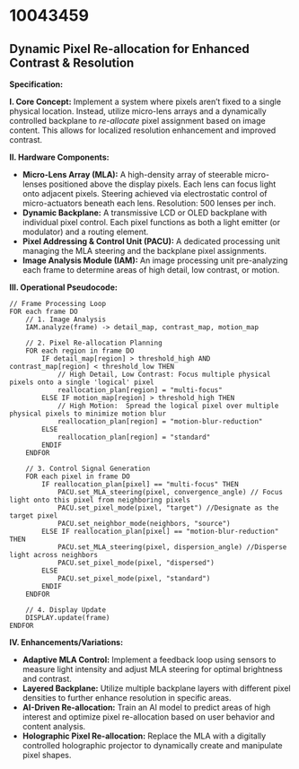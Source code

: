 # 10043459

## Dynamic Pixel Re-allocation for Enhanced Contrast & Resolution

**Specification:**

**I. Core Concept:** Implement a system where pixels aren’t fixed to a single physical location. Instead, utilize micro-lens arrays and a dynamically controlled backplane to *re-allocate* pixel assignment based on image content. This allows for localized resolution enhancement and improved contrast.

**II. Hardware Components:**

*   **Micro-Lens Array (MLA):**  A high-density array of steerable micro-lenses positioned above the display pixels. Each lens can focus light onto adjacent pixels.  Steering achieved via electrostatic control of micro-actuators beneath each lens. Resolution: 500 lenses per inch.
*   **Dynamic Backplane:**  A transmissive LCD or OLED backplane with individual pixel control.  Each pixel functions as both a light emitter (or modulator) and a routing element.
*   **Pixel Addressing & Control Unit (PACU):** A dedicated processing unit managing the MLA steering and the backplane pixel assignments.
*   **Image Analysis Module (IAM):**  An image processing unit pre-analyzing each frame to determine areas of high detail, low contrast, or motion.

**III. Operational Pseudocode:**

```
// Frame Processing Loop
FOR each frame DO
    // 1. Image Analysis
    IAM.analyze(frame) -> detail_map, contrast_map, motion_map

    // 2. Pixel Re-allocation Planning
    FOR each region in frame DO
        IF detail_map[region] > threshold_high AND contrast_map[region] < threshold_low THEN
            // High Detail, Low Contrast: Focus multiple physical pixels onto a single 'logical' pixel
            reallocation_plan[region] = "multi-focus"
        ELSE IF motion_map[region] > threshold_high THEN
            // High Motion:  Spread the logical pixel over multiple physical pixels to minimize motion blur
            reallocation_plan[region] = "motion-blur-reduction"
        ELSE
            reallocation_plan[region] = "standard"
        ENDIF
    ENDFOR

    // 3. Control Signal Generation
    FOR each pixel in frame DO
        IF reallocation_plan[pixel] == "multi-focus" THEN
            PACU.set_MLA_steering(pixel, convergence_angle) // Focus light onto this pixel from neighboring pixels
            PACU.set_pixel_mode(pixel, "target") //Designate as the target pixel
            PACU.set_neighbor_mode(neighbors, "source")
        ELSE IF reallocation_plan[pixel] == "motion-blur-reduction" THEN
            PACU.set_MLA_steering(pixel, dispersion_angle) //Disperse light across neighbors
            PACU.set_pixel_mode(pixel, "dispersed")
        ELSE
            PACU.set_pixel_mode(pixel, "standard")
        ENDIF
    ENDFOR

    // 4. Display Update
    DISPLAY.update(frame)
ENDFOR
```

**IV.  Enhancements/Variations:**

*   **Adaptive MLA Control:**  Implement a feedback loop using sensors to measure light intensity and adjust MLA steering for optimal brightness and contrast.
*   **Layered Backplane:** Utilize multiple backplane layers with different pixel densities to further enhance resolution in specific areas.
*   **AI-Driven Re-allocation:**  Train an AI model to predict areas of high interest and optimize pixel re-allocation based on user behavior and content analysis.
*   **Holographic Pixel Re-allocation:** Replace the MLA with a digitally controlled holographic projector to dynamically create and manipulate pixel shapes.